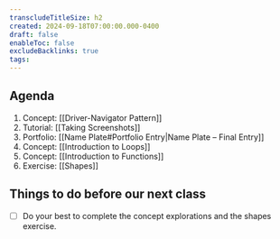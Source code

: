 ```yaml
---
transcludeTitleSize: h2
created: 2024-09-18T07:00:00.000-0400
draft: false
enableToc: false
excludeBacklinks: true
tags:
---
```

## Agenda
1. Concept: [[Driver-Navigator Pattern]]
2. Tutorial: [[Taking Screenshots]]
3. Portfolio: [[Name Plate#Portfolio Entry|Name Plate – Final Entry]]
4. Concept: [[Introduction to Loops]]
5. Concept: [[Introduction to Functions]]
6. Exercise: [[Shapes]]
## Things to do before our next class
- [ ] Do your best to complete the concept explorations and the shapes exercise.